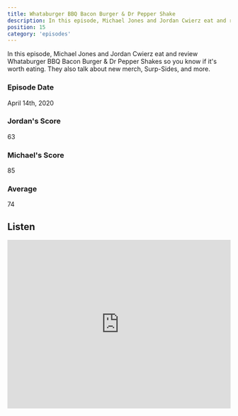 ```yaml
---
title: Whataburger BBQ Bacon Burger & Dr Pepper Shake
description: In this episode, Michael Jones and Jordan Cwierz eat and review Whataburger BBQ Bacon Burger & Dr Pepper Shakes so you know if it's worth eating
position: 15
category: 'episodes'
---
```


In this episode, Michael Jones and Jordan Cwierz eat and review Whataburger BBQ Bacon Burger & Dr Pepper Shakes so you know if it's worth eating. They also talk about new merch, Surp-Sides, and more.

### Episode Date

April 14th, 2020

### Jordan's Score

63

### Michael's Score

85

### Average

74

## Listen

<iframe src="https://open.spotify.com/embed-podcast/episode/7kUS4CgCEbeexfMgUwprsb" loading="lazy" style="border: 0; width: 100%; height: 380px;" allow="encrypted-media"></iframe>
